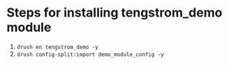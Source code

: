 # Steps for installing tengstrom_demo module

1. `drush en tengstrom_demo -y`
2. `drush config-split:import demo_module_config -y`